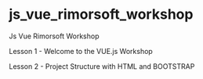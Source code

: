 # js_vue_rimorsoft_workshop
Js Vue Rimorsoft Workshop

Lesson 1 - Welcome to the VUE.js Workshop

Lesson 2 - Project Structure with HTML and BOOTSTRAP








